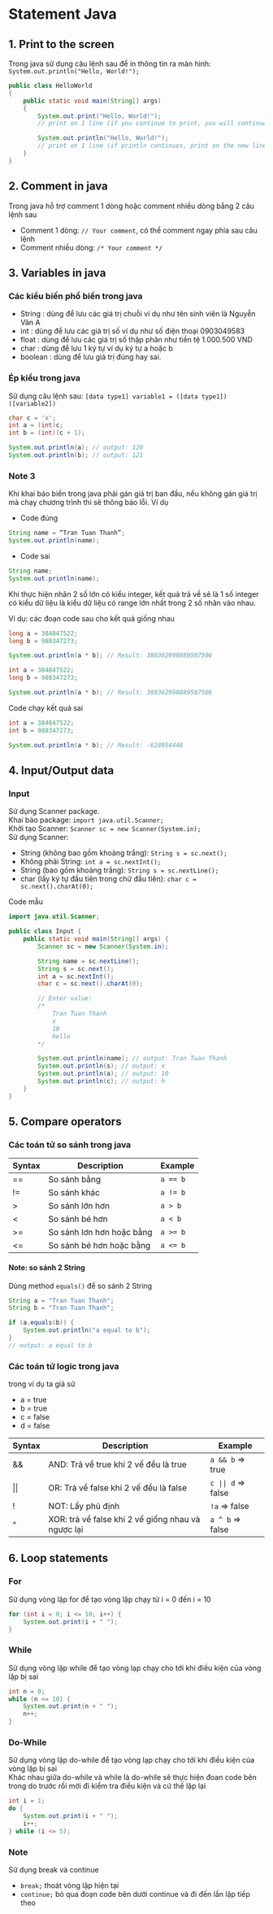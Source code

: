 # Statement Java

## 1. Print to the screen

Trong java sử dụng câu lệnh sau để in thông tin ra màn hình: `System.out.println("Hello, World!");`

```java
public class HelloWorld
{
    public static void main(String[] args)
    {
        System.out.print("Hello, World!");      
        // print on 1 line (if you continue to print, you will continue to write on the current line)

        System.out.println("Hello, World!");    
        // print on 1 line (if println continues, print on the new line just below)
    }
}
```

## 2. Comment in java

Trong java hỗ trợ comment 1 dòng hoặc comment nhiều dòng bằng 2 câu lệnh sau

-   Comment 1 dòng: `// Your comment`, có thể comment ngay phía sau câu lệnh
-   Comment nhiều dòng: `/* Your comment */`

## 3. Variables in java

### Các kiểu biến phổ biến trong java

-   String : dùng để lưu các giá trị chuỗi ví dụ như tên sinh viên là Nguyễn Văn A
-   int : dùng để lưu các giá trị số ví dụ như số điện thoại 0903049583
-   float : dùng để lưu các giá trị số thập phân như tiền tệ 1.000.500 VND
-   char : dùng để lưu 1 ký tự ví dụ ký tự a hoặc b
-   boolean : dùng để lưu giá trị đúng hay sai.

### Ép kiểu trong java

Sử dụng câu lệnh sau: `[data type1] variable1 = ([data type1])([variable2])`

```java
char c = 'x';
int a = (int)c;
int b = (int)(c + 1);

System.out.println(a); // output: 120
System.out.println(b); // output: 121
```

### Note 3

Khi khai báo biến trong java phải gán giá trị ban đầu, nếu không gán giá trị mà chạy chương trình thì sẽ thông báo lỗi.
Ví dụ

-   Code đúng

```java
String name = “Tran Tuan Thanh”;
System.out.println(name);
```

-   Code sai

```java
String name;
System.out.println(name);
```

Khi thực hiện nhân 2 số lớn có kiểu integer, kết quả trả về sẽ là 1 số integer có kiểu dữ liệu là kiểu dữ liệu có range lớn nhất trong 2 số nhân vào nhau.

Ví dụ: các đoạn code sau cho kết quả giống nhau

```java
long a = 384847522;
long b = 988347273;

System.out.println(a * b); // Result: 380362998889507506
```

```java
int a = 384847522;
long b = 988347273;

System.out.println(a * b); // Result: 380362998889507506
```

Code chạy kết quả sai

```java
int a = 384847522;
int b = 988347273;

System.out.println(a * b); // Result: -628954446
```

## 4. Input/Output data

### Input

Sử dụng Scanner package. \
Khai báo package: `import java.util.Scanner;` \
Khởi tạo Scanner: `Scanner sc = new Scanner(System.in);` \
Sử dụng Scanner:

-   String (không bao gồm khoảng trắng): `String s = sc.next();`
-   Không phải String: `int a = sc.nextInt();`
-   String (bao gồm khoảng trắng): `String s = sc.nextLine();`
-   char (lấy ký tự đầu tiên trong chữ đầu tiên): `char c = sc.next().charAt(0);`

Code mẫu

```java
import java.util.Scanner;

public class Input {
    public static void main(String[] args) {
        Scanner sc = new Scanner(System.in);

        String name = sc.nextLine();
        String s = sc.next();
        int a = sc.nextInt();
        char c = sc.next().charAt(0);

        // Enter value:
        /*
            Tran Tuan Thanh
            x
            10
            hello
        */

        System.out.println(name); // output: Tran Tuan Thanh
        System.out.println(s); // output: x
        System.out.println(a); // output: 10
        System.out.println(c); // output: h
    }
}
```

## 5. Compare operators

### Các toán tử so sánh trong java

| Syntax | Description               | Example  |
| ------ | ------------------------- | -------- |
| ==     | So sánh bằng              | `a == b` |
| !=     | So sánh khác              | `a != b` |
| >      | So sánh lớn hơn           | `a > b`  |
| <      | So sánh bé hơn            | `a < b`  |
| >=     | So sánh lơn hơn hoặc bằng | `a >= b` |
| <=     | So sánh bé hơn hoặc bằng  | `a <= b` |

#### Note: so sánh 2 String

Dùng method `equals()` để so sánh 2 String

```java
String a = "Tran Tuan Thanh";
String b = "Tran Tuan Thanh";

if (a.equals(b)) {
    System.out.println("a equal to b");
}
// output: a equal to b
```

### Các toán tử logic trong java

trong ví dụ ta giả sử

-   a = true
-   b = true
-   c = false
-   d = false

| Syntax | Description                                        | Example           |
| ------ | -------------------------------------------------- | ----------------- |
| &&     | AND: Trả về true khi 2 vế đều là true              | `a && b` => true  |
| \|\|   | OR: Trả về false khi 2 vế đều là false             | `c \|\| d` => false |
| !      | NOT: Lấy phủ định                                  | `!a` => false     |
| ^      | XOR: trả về false khi 2 vế giống nhau và ngược lại | `a ^ b` => false  |

## 6. Loop statements
### For
Sử dụng vòng lặp for để tạo vòng lặp chạy từ i = 0 đến i = 10

```java
for (int i = 0; i <= 10; i++) {
    System.out.print(i + " ");
}
```

### While
Sử dụng vòng lặp while để tạo vòng lạp chạy cho tới khi điều kiện của vòng lặp bị sai
```java
int n = 0;
while (n <= 10) {
    System.out.print(n + " ");
    n++;
}
```

### Do-While
Sử dụng vòng lặp do-while để tạo vòng lạp chạy cho tới khi điều kiện của vòng lặp bị sai\
Khác nhau giữa do-while và while là do-while sẽ thực hiện đoan code bên trong do trước rồi mới đi kiểm tra điều kiện và cứ thế lặp lại
```java
int i = 1;
do {
    System.out.print(i + " ");
    i++;
} while (i <= 5);
```

### Note
Sử dụng break và continue
- `break;` thoát vòng lặp hiện tại
- `continue;` bỏ qua đoạn code bên dưới continue và đi đến lần lặp tiếp theo